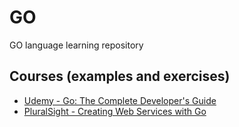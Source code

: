# GO
GO language learning repository

## Courses (examples and exercises)

- [Udemy - Go: The Complete Developer's Guide](https://github.com/igorsoto/go/tree/master/courses/golang-the-complete-developers-guide)
- [PluralSight - Creating Web Services with Go](https://www.pluralsight.com/courses/creating-web-services-go)